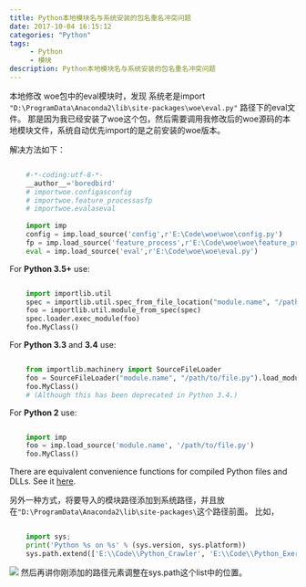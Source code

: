 ```yaml
---
title: Python本地模块名与系统安装的包名重名冲突问题
date: 2017-10-04 16:15:12 
categories: "Python" 
tags: 
     - Python
     - 模块
description: Python本地模块名与系统安装的包名重名冲突问题
---
```

本地修改 woe包中的eval模块时，发现 系统老是import
`"D:\ProgramData\Anaconda2\lib\site-packages\woe\eval.py"`
路径下的eval文件。
那是因为我已经安装了woe这个包，然后需要调用我修改后的woe源码的本地模块文件，系统自动优先import的是之前安装的woe版本。


解决方法如下：

``` python

    #-*-coding:utf-8-*-
    __author__='boredbird'
    # importwoe.configasconfig
    # importwoe.feature_processasfp
    # importwoe.evalaseval
    
    import imp
    config = imp.load_source('config',r'E:\Code\woe\woe\config.py')
    fp = imp.load_source('feature_process',r'E:\Code\woe\woe\feature_process.py')
    eval = imp.load_source('eval',r'E:\Code\woe\woe\eval.py')
```

For **Python 3.5+** use:

``` python

    import importlib.util
    spec = importlib.util.spec_from_file_location("module.name", "/path/to/file.py")
    foo = importlib.util.module_from_spec(spec)
    spec.loader.exec_module(foo)
    foo.MyClass()
```

For **Python 3.3** and **3.4** use:

``` python

    from importlib.machinery import SourceFileLoader
    foo = SourceFileLoader("module.name", "/path/to/file.py").load_module()
    foo.MyClass()
    # (Although this has been deprecated in Python 3.4.)
```

For **Python 2** use:

``` python

    import imp
    foo = imp.load_source('module.name', '/path/to/file.py')
    foo.MyClass()
```

There are equivalent convenience functions for compiled Python files and DLLs.
See it [here](http://bugs.python.org/issue21436). 

另外一种方式，将要导入的模块路径添加到系统路径，并且放在`"D:\ProgramData\Anaconda2\lib\site-packages\`这个路径前面。
比如，

``` python

    import sys; 
    print('Python %s on %s' % (sys.version, sys.platform))
    sys.path.extend(['E:\\Code\\Python_Crawler', 'E:\\Code\\Python_Exercise_Code', 'E:\\Code\\Python_ML_Code', 'E:/Code/Python_Crawler'])
```

![](https://i.imgur.com/z2sGDF8.png)
然后再讲你刚添加的路径元素调整在sys.path这个list中的位置。